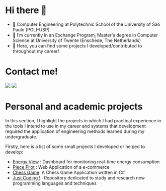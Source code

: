 # Hi there 👋

- 🔭 Computer Engineering at Polytechnic School of the University of São Paulo (POLI-USP)
- ️💼 I’m currently in an Exchange Program, Master's degree in Computer Science at University of Twente (Enschede, The Netherlands)
- 💬 Here, you can find some projects I developed/contributed to throughout my career!

# Contact me!
<div>
<a href="https://www.linkedin.com/in/gustavo-scardino/?locale=en_US" target="_blank"><img src="https://img.shields.io/badge/-LinkedIn-%230077B5?style=for-the-badge&logo=linkedin&logoColor=white" target="_blank"></a> 
<a href = "mailto:gustavoscardino@hotmail.com"><img src="https://img.shields.io/badge/-Gmail-%23333?style=for-the-badge&logo=gmail&logoColor=white" target="_blank"></a>
</div>

# Personal and academic projects

In this section, I highlight the projects in which I had practical experience in the tools I intend to use in my career and systems that development required the application 
of engineering methods learned during my undergraduate.

Firstly, here is a list of some small projects I developed or helped to develop:

- [Energy View](https://github.com/EnergyView/EnergyView-FrontEnd) : Dashboard for monitoring real-time energy consumption
- [Piece Pilot](https://github.com/gabrielpalassi/PiecePilot) : Web Application of a e-commerce
- [Chess Game](https://github.com/gustavoscardino/ChessGame): A Chess Game Application written in C#
- [Just Coding !](https://github.com/gustavoscardino/just-coding) :  Repository dedicated to study and research new programming languages and techniques
